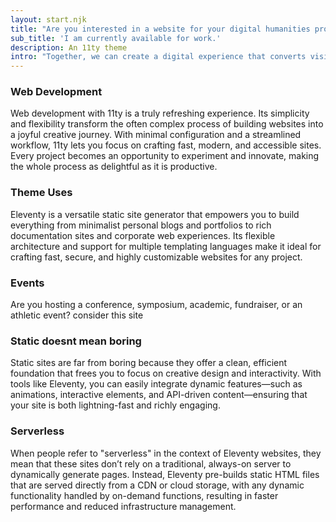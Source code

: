 ```yaml
---
layout: start.njk
title: "Are you interested in a website for your digital humanities project, an educational website, a professional site, or even a personal site? try this theme"
sub_title: 'I am currently available for work.'
description: An 11ty theme
intro: "Together, we can create a digital experience that converts visitors into loyal customers, leaving a lasting impression on your audience."
---
```

### Web Development
Web development with 11ty is a truly refreshing experience. Its simplicity and flexibility transform the often complex process of building websites into a joyful creative journey. With minimal configuration and a streamlined workflow, 11ty lets you focus on crafting fast, modern, and accessible sites. Every project becomes an opportunity to experiment and innovate, making the whole process as delightful as it is productive.

### Theme Uses
Eleventy is a versatile static site generator that empowers you to build everything from minimalist personal blogs and portfolios to rich documentation sites and corporate web experiences. Its flexible architecture and support for multiple templating languages make it ideal for crafting fast, secure, and highly customizable websites for any project.

### Events
Are you hosting a conference, symposium, academic, fundraiser, or an athletic event? consider this site

### Static doesnt mean boring
Static sites are far from boring because they offer a clean, efficient foundation that frees you to focus on creative design and interactivity. With tools like Eleventy, you can easily integrate dynamic features—such as animations, interactive elements, and API-driven content—ensuring that your site is both lightning-fast and richly engaging.


### Serverless
When people refer to "serverless" in the context of Eleventy websites, they mean that these sites don’t rely on a traditional, always-on server to dynamically generate pages. Instead, Eleventy pre-builds static HTML files that are served directly from a CDN or cloud storage, with any dynamic functionality handled by on-demand functions, resulting in faster performance and reduced infrastructure management.

